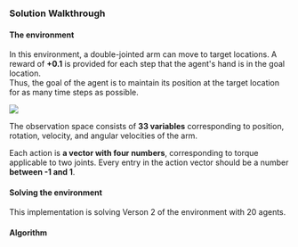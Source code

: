 ### Solution Walkthrough


#### The environment

In this environment, a double-jointed arm can move to target locations. A reward of **+0.1** is provided for each step that the agent's hand is in the goal location.  
Thus, the goal of the agent is to maintain its position at the target location for as many time steps as possible.

![](./images/reacher.gif)

The observation space consists of **33 variables** corresponding to position, rotation, velocity, and angular velocities of the arm.  

Each action is **a vector with four numbers**, corresponding to torque applicable to two joints. Every entry in the action vector should be a number **between -1 and 1**.


#### Solving the environment

This implementation is solving Verson 2 of the environment with 20 agents.


#### Algorithm
